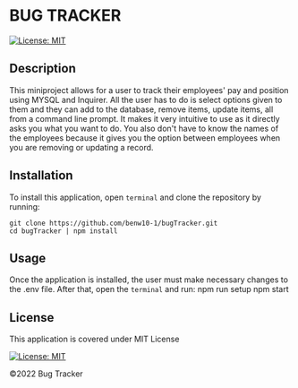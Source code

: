 # BUG TRACKER

[![License: MIT](https://img.shields.io/badge/License-MIT-blue.svg)](https://opensource.org/licenses/MIT)

## Description

This miniproject allows for a user to track their employees' pay and position using MYSQL and Inquirer. All the user has to do is select options given to them and they can add to the database, remove items, update items, all from a command line prompt. It makes it very intuitive to use as it directly asks you what you want to do. You also don't have to know the names of the employees because it gives you the option between employees when you are removing or updating a record.

## Installation

To install this application, open `terminal` and clone the repository by running:

    git clone https://github.com/benw10-1/bugTracker.git
    cd bugTracker | npm install

## Usage

Once the application is installed, the user must make necessary changes to the .env file. After that, open the `terminal` and run:
    npm run setup
    npm start

## License

This application is covered under MIT License

[![License: MIT](https://img.shields.io/badge/License-MIT-blue.svg)](https://opensource.org/licenses/MIT)

©2022 Bug Tracker
